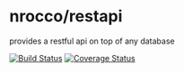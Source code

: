 nrocco/restapi
==============

provides a restful api on top of any database

[![Build Status](https://travis-ci.org/nrocco/restapi.svg?branch=master)](https://travis-ci.org/nrocco/restapi)
[![Coverage Status](https://coveralls.io/repos/nrocco/restapi/badge.svg?branch=master&service=github)](https://coveralls.io/github/nrocco/restapi?branch=master)
